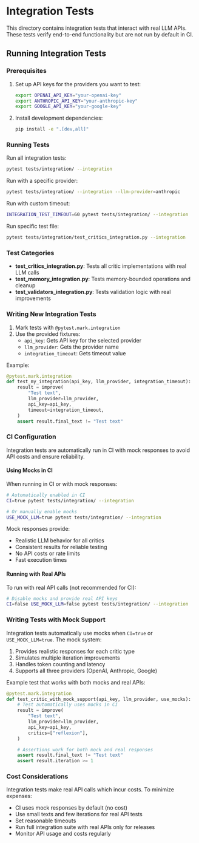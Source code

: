 # Integration Tests

This directory contains integration tests that interact with real LLM APIs. These tests verify end-to-end functionality but are not run by default in CI.

## Running Integration Tests

### Prerequisites

1. Set up API keys for the providers you want to test:
   ```bash
   export OPENAI_API_KEY="your-openai-key"
   export ANTHROPIC_API_KEY="your-anthropic-key"
   export GOOGLE_API_KEY="your-google-key"
   ```

2. Install development dependencies:
   ```bash
   pip install -e ".[dev,all]"
   ```

### Running Tests

Run all integration tests:
```bash
pytest tests/integration/ --integration
```

Run with a specific provider:
```bash
pytest tests/integration/ --integration --llm-provider=anthropic
```

Run with custom timeout:
```bash
INTEGRATION_TEST_TIMEOUT=60 pytest tests/integration/ --integration
```

Run specific test file:
```bash
pytest tests/integration/test_critics_integration.py --integration
```

### Test Categories

- **test_critics_integration.py**: Tests all critic implementations with real LLM calls
- **test_memory_integration.py**: Tests memory-bounded operations and cleanup
- **test_validators_integration.py**: Tests validation logic with real improvements

### Writing New Integration Tests

1. Mark tests with `@pytest.mark.integration`
2. Use the provided fixtures:
   - `api_key`: Gets API key for the selected provider
   - `llm_provider`: Gets the provider name
   - `integration_timeout`: Gets timeout value

Example:
```python
@pytest.mark.integration
def test_my_integration(api_key, llm_provider, integration_timeout):
    result = improve(
        "Test text",
        llm_provider=llm_provider,
        api_key=api_key,
        timeout=integration_timeout,
    )
    assert result.final_text != "Test text"
```

### CI Configuration

Integration tests are automatically run in CI with mock responses to avoid API costs and ensure reliability.

#### Using Mocks in CI

When running in CI or with mock responses:
```bash
# Automatically enabled in CI
CI=true pytest tests/integration/ --integration

# Or manually enable mocks
USE_MOCK_LLM=true pytest tests/integration/ --integration
```

Mock responses provide:
- Realistic LLM behavior for all critics
- Consistent results for reliable testing
- No API costs or rate limits
- Fast execution times

#### Running with Real APIs

To run with real API calls (not recommended for CI):
```bash
# Disable mocks and provide real API keys
CI=false USE_MOCK_LLM=false pytest tests/integration/ --integration
```

### Writing Tests with Mock Support

Integration tests automatically use mocks when `CI=true` or `USE_MOCK_LLM=true`. The mock system:

1. Provides realistic responses for each critic type
2. Simulates multiple iteration improvements
3. Handles token counting and latency
4. Supports all three providers (OpenAI, Anthropic, Google)

Example test that works with both mocks and real APIs:
```python
@pytest.mark.integration
def test_critic_with_mock_support(api_key, llm_provider, use_mocks):
    # Test automatically uses mocks in CI
    result = improve(
        "Test text",
        llm_provider=llm_provider,
        api_key=api_key,
        critics=["reflexion"],
    )

    # Assertions work for both mock and real responses
    assert result.final_text != "Test text"
    assert result.iteration >= 1
```

### Cost Considerations

Integration tests make real API calls which incur costs. To minimize expenses:

- CI uses mock responses by default (no cost)
- Use small texts and few iterations for real API tests
- Set reasonable timeouts
- Run full integration suite with real APIs only for releases
- Monitor API usage and costs regularly
